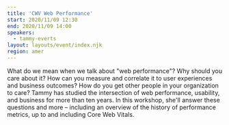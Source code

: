 ```yaml
---
title: 'CWV Web Performance'
start: 2020/11/09 12:30
end: 2020/11/09 14:00
speakers:
  - tammy-everts
layout: layouts/event/index.njk
region: amer
---
```


What do we mean when we talk about "web performance"? Why should you care about it? How can you measure and correlate it to user experiences and business outcomes? How do you get other people in your organization to care? Tammy has studied the intersection of web performance, usability, and business for more than ten years. In this workshop, she'll answer these questions and more – including an overview of the history of performance metrics, up to and including Core Web Vitals.
